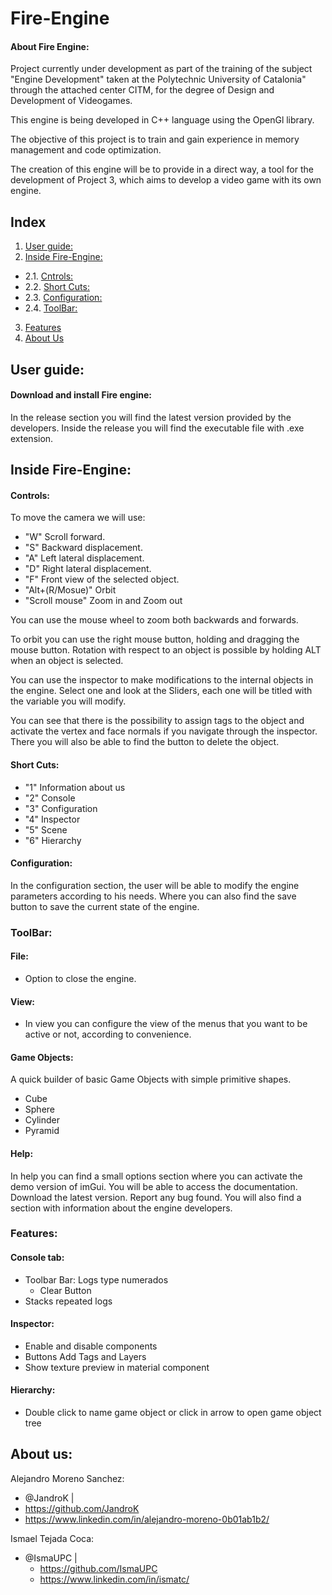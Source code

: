 # Fire-Engine
#### About Fire Engine:
Project currently under development as part of the training of the subject "Engine Development" taken at the Polytechnic University of Catalonia" through the attached center CITM, for the degree of Design and Development of Videogames.


This engine is being developed in C++ language using the OpenGl library.

The objective of this project is to train and gain experience in memory management and code optimization.

The creation of this engine will be to provide in a direct way, a tool for the development of Project 3, which aims to develop a video game with its own engine. 


## Index
 1. [User guide:](#id.Guide)
 2. [Inside Fire-Engine:](#id.Inside)
 + 2.1. [Cntrols:](#id.Controls)
 + 2.2. [Short Cuts:](#id.Shorts)
 + 2.3. [Configuration:](id.Conf)
 + 2.4. [ToolBar:](id.ToolBar)
 3. [Features](id.Features)
 4. [About Us](id.AboutUs)

## User guide:<a name="id.Guide">

#### Download and install Fire engine:

In the release section you will find the latest version provided by the developers. 
Inside the release you will find the executable file with .exe extension.

## Inside Fire-Engine:<a name="id.Inside">

#### Controls:<a name="id.Controls">

To move the camera we will use:
+ "W" Scroll forward.
+ "S" Backward displacement.
+ "A" Left lateral displacement.
+ "D" Right lateral displacement.
+ "F" Front view of the selected object.
+ "Alt+(R/Mosue)" Orbit 
+ "Scroll mouse" Zoom in and Zoom out


You can use the mouse wheel to zoom both backwards and forwards.

To orbit you can use the right mouse button, holding and dragging the mouse button. 
Rotation with respect to an object is possible by holding ALT when an object is selected. 

You can use the inspector to make modifications to the internal objects in the engine. Select one and look at the Sliders, each one will be titled with the variable you will modify. 

You can see that there is the possibility to assign tags to the object and activate the vertex and face normals if you navigate through the inspector. There you will also be able to find the button to delete the object.

#### Short Cuts:<a name="id.Shorts">
+ "1" Information about us
+ "2" Console 
+ "3" Configuration 
+ "4" Inspector
+ "5" Scene
+ "6" Hierarchy

#### Configuration:<a name="id.Conf">

In the configuration section, the user will be able to modify the engine parameters according to his needs. Where you can also find the save button to save the current state of the engine. 

### ToolBar:<a name="id.ToolBar">

#### File: 
- Option to close the engine.

#### View:
- In view you can configure the view of the menus that you want to be active or not, according to convenience. 

#### Game Objects:
A quick builder of basic Game Objects with simple primitive shapes.
- Cube
- Sphere
- Cylinder
- Pyramid

#### Help: 
In help you can find a small options section where you can activate the demo version of imGui.
You will be able to access the documentation.
Download the latest version.
Report any bug found.
You will also find a section with information about the engine developers. 

  
### Features:<a name="id.Features">
#### Console tab:
- Toolbar Bar: Logs  type numerados
   - Clear Button
- Stacks repeated logs

#### Inspector:
- Enable and disable components
- Buttons Add Tags and Layers
- Show texture preview in material component 

#### Hierarchy:
- Double click to name game object or click in arrow to open game object tree 

## About us:<a name="id.AboutUs">

Alejandro Moreno Sanchez:
- @JandroK  | 
- https://github.com/JandroK 
- https://www.linkedin.com/in/alejandro-moreno-0b01ab1b2/

Ismael Tejada Coca:
- @IsmaUPC  | 
  - https://github.com/IsmaUPC 
  - https://www.linkedin.com/in/ismatc/

